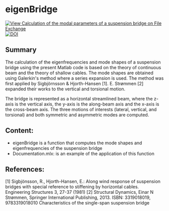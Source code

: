 # eigenBridge

[![View Calculation of the modal parameters of a suspension bridge on File Exchange](https://www.mathworks.com/matlabcentral/images/matlab-file-exchange.svg)](https://se.mathworks.com/matlabcentral/fileexchange/51815-calculation-of-the-modal-parameters-of-a-suspension-bridge)
[![DOI](https://zenodo.org/badge/DOI/10.5281/zenodo.3817982.svg)](https://doi.org/10.5281/zenodo.3817982)


## Summary

The calculation of the eigenfrequencies and mode shapes of a suspension bridge using the present Matlab code is based on the theory of continuous beam and the theory of shallow cables. The mode shapes are obtained using Galerkin's method where a series expansion is used. The method was first applied by  Sigbjörnsson & Hjorth-Hansen [1]. E. Strømmen [2] expanded their works to the vertical and torsional motion.

The bridge is represented as a horizontal streamlined beam, where the z-axis is the vertical axis, the y-axis is the along-beam axis and the x-axis is the cross-beam axis. The three motions of interests (lateral, vertical, and torsional) and both symmetric and asymmetric modes are computed.

## Content:

 - eigenBridge is a function that  computes the mode shapes and eigenfrequencies of the suspension bridge
 - Documentation.mlx: is an example of the application of this function


## References:

[1] Sigbjönsson, R., Hjorth-Hansen, E.: Along wind response of suspension bridges with special reference to stiffening by horizontal cables. Engineering Structures 3, 27-37 (1981)
[2] Structural Dynamics, Einar N Strømmen, Springer International Publishing, 2013. ISBN: 3319018019, 9783319018010 Characteristics of the single-span suspension bridge
